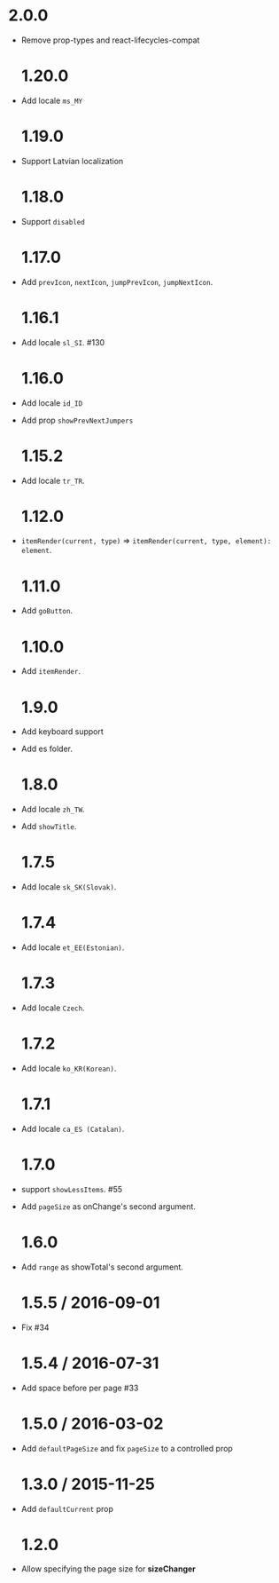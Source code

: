 # 2.0.0

- Remove prop-types and react-lifecycles-compat

  # 1.20.0

- Add locale `ms_MY`

  # 1.19.0

- Support Latvian localization

  # 1.18.0

- Support `disabled`

  # 1.17.0

- Add `prevIcon`, `nextIcon`, `jumpPrevIcon`, `jumpNextIcon`.

  # 1.16.1

- Add locale `sl_SI`. #130

  # 1.16.0

- Add locale `id_ID`
- Add prop `showPrevNextJumpers`

  # 1.15.2

- Add locale `tr_TR`.

  # 1.12.0

- `itemRender(current, type)` => `itemRender(current, type, element): element`.

  # 1.11.0

- Add `goButton`.

  # 1.10.0

- Add `itemRender`.

  # 1.9.0

- Add keyboard support
- Add es folder.

  # 1.8.0

- Add locale `zh_TW`.
- Add `showTitle`.

  # 1.7.5

- Add locale `sk_SK(Slovak)`.

  # 1.7.4

- Add locale `et_EE(Estonian)`.

  # 1.7.3

- Add locale `Czech`.

  # 1.7.2

- Add locale `ko_KR(Korean)`.

  # 1.7.1

- Add locale `ca_ES (Catalan)`.

  # 1.7.0

- support `showLessItems`. #55
- Add `pageSize` as onChange's second argument.

  # 1.6.0

- Add `range` as showTotal's second argument.

  # 1.5.5 / 2016-09-01

- Fix #34

  # 1.5.4 / 2016-07-31

- Add space before per page #33

  # 1.5.0 / 2016-03-02

- Add `defaultPageSize` and fix `pageSize` to a controlled prop

  # 1.3.0 / 2015-11-25

- Add `defaultCurrent` prop

  # 1.2.0

- Allow specifying the page size for **sizeChanger**
